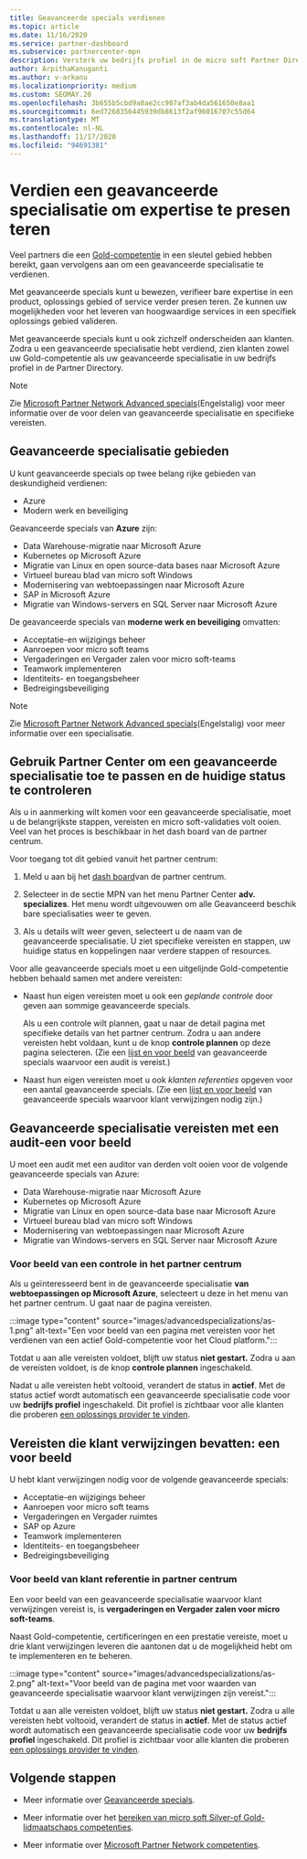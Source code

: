 ```yaml
---
title: Geavanceerde specials verdienen
ms.topic: article
ms.date: 11/16/2020
ms.service: partner-dashboard
ms.subservice: partnercenter-mpn
description: Versterk uw bedrijfs profiel in de micro soft Partner Directory. Meer informatie over het verdienen van geavanceerde specials in combi natie met uw gouden en Silver competenties.
author: ArpithaKanuganti
ms.author: v-arkanu
ms.localizationpriority: medium
ms.custom: SEOMAY.20
ms.openlocfilehash: 3b655b5cbd9a8ae2cc907af3ab4da561650e8aa1
ms.sourcegitcommit: 6ed7268356445939db8613f2af96016707c55d64
ms.translationtype: MT
ms.contentlocale: nl-NL
ms.lasthandoff: 11/17/2020
ms.locfileid: "94691381"
---
```

# <a name="earn-an-advanced-specialization-to-showcase-expertise"></a>Verdien een geavanceerde specialisatie om expertise te presen teren

Veel partners die een [Gold-competentie](learn-about-competencies.md) in een sleutel gebied hebben bereikt, gaan vervolgens aan om een geavanceerde specialisatie te verdienen.

Met geavanceerde specials kunt u bewezen, verifieer bare expertise in een product, oplossings gebied of service verder presen teren. Ze kunnen uw mogelijkheden voor het leveren van hoogwaardige services in een specifiek oplossings gebied valideren.

Met geavanceerde specials kunt u ook zichzelf onderscheiden aan klanten. Zodra u een geavanceerde specialisatie hebt verdiend, zien klanten zowel uw Gold-competentie als uw geavanceerde specialisatie in uw bedrijfs profiel in de Partner Directory.

> [!NOTE]
> Zie [Microsoft Partner Network Advanced specials](https://partner.microsoft.com/membership/advanced-specialization)(Engelstalig) voor meer informatie over de voor delen van geavanceerde specialisatie en specifieke vereisten.

## <a name="advanced-specialization-areas"></a>Geavanceerde specialisatie gebieden

U kunt geavanceerde specials op twee belang rijke gebieden van deskundigheid verdienen:

- Azure
- Modern werk en beveiliging

Geavanceerde specials van **Azure** zijn:

- Data Warehouse-migratie naar Microsoft Azure
- Kubernetes op Microsoft Azure
- Migratie van Linux en open source-data bases naar Microsoft Azure
- Virtueel bureau blad van micro soft Windows
- Modernisering van webtoepassingen naar Microsoft Azure
- SAP in Microsoft Azure
- Migratie van Windows-servers en SQL Server naar Microsoft Azure
 
De geavanceerde specials van **moderne werk en beveiliging** omvatten:

- Acceptatie-en wijzigings beheer
- Aanroepen voor micro soft teams
- Vergaderingen en Vergader zalen voor micro soft-teams
- Teamwork implementeren
- Identiteits- en toegangsbeheer
- Bedreigingsbeveiliging
 
> [!NOTE]
> Zie [Microsoft Partner Network Advanced specials](https://partner.microsoft.com/membership/advanced-specialization)(Engelstalig) voor meer informatie over een specialisatie.

## <a name="use-partner-center-to-apply-for-advanced-specializations-and-check-their-current-status"></a>Gebruik Partner Center om een geavanceerde specialisatie toe te passen en de huidige status te controleren

Als u in aanmerking wilt komen voor een geavanceerde specialisatie, moet u de belangrijkste stappen, vereisten en micro soft-validaties volt ooien. Veel van het proces is beschikbaar in het dash board van de partner centrum.

Voor toegang tot dit gebied vanuit het partner centrum:

1. Meld u aan bij het [dash board](https://partner.microsoft.com/dashboard/home)van de partner centrum.

2. Selecteer in de sectie MPN van het menu Partner Center **adv. specializes**. Het menu wordt uitgevouwen om alle Geavanceerd beschik bare specialisaties weer te geven.

3. Als u details wilt weer geven, selecteert u de naam van de geavanceerde specialisatie. U ziet specifieke vereisten en stappen, uw huidige status en koppelingen naar verdere stappen of resources.

Voor alle geavanceerde specials moet u een uitgelijnde Gold-competentie hebben behaald samen met andere vereisten:

- Naast hun eigen vereisten moet u ook een *geplande controle* door geven aan sommige geavanceerde specials.

  Als u een controle wilt plannen, gaat u naar de detail pagina met specifieke details van het partner centrum. Zodra u aan andere vereisten hebt voldaan, kunt u de knop **controle plannen** op deze pagina selecteren. (Zie een [lijst en voor beeld](advanced-specializations.md#advanced-specialization-requirements-that-include-an-audit---an-example) van geavanceerde specials waarvoor een audit is vereist.)

- Naast hun eigen vereisten moet u ook *klanten referenties* opgeven voor een aantal geavanceerde specials. (Zie een [lijst en voor beeld](advanced-specializations.md#prerequisites-that-include-customer-references---an-example) van geavanceerde specials waarvoor klant verwijzingen nodig zijn.)

## <a name="advanced-specialization-requirements-that-include-an-audit---an-example"></a>Geavanceerde specialisatie vereisten met een audit-een voor beeld

U moet een audit met een auditor van derden volt ooien voor de volgende geavanceerde specials van Azure:

- Data Warehouse-migratie naar Microsoft Azure
- Kubernetes op Microsoft Azure
- Migratie van Linux en open source-data base naar Microsoft Azure
- Virtueel bureau blad van micro soft Windows
- Modernisering van webtoepassingen naar Microsoft Azure
- Migratie van Windows-servers en SQL Server naar Microsoft Azure

### <a name="audit-example-in-partner-center"></a>Voor beeld van een controle in het partner centrum

Als u geïnteresseerd bent in de geavanceerde specialisatie **van webtoepassingen op Microsoft Azure**, selecteert u deze in het menu van het partner centrum. U gaat naar de pagina vereisten.

:::image type="content" source="images/advancedspecializations/as-1.png" alt-text="Een voor beeld van een pagina met vereisten voor het verdienen van een actief Gold-competentie voor het Cloud platform.":::

Totdat u aan alle vereisten voldoet, blijft uw status **niet gestart.**
Zodra u aan de vereisten voldoet, is de knop **controle plannen** ingeschakeld.

Nadat u alle vereisten hebt voltooid, verandert de status in **actief**. Met de status actief wordt automatisch een geavanceerde specialisatie code voor uw **bedrijfs profiel** ingeschakeld. Dit profiel is zichtbaar voor alle klanten die proberen [een oplossings provider te vinden](https://www.microsoft.com/solution-providers/home).

## <a name="prerequisites-that-include-customer-references---an-example"></a>Vereisten die klant verwijzingen bevatten: een voor beeld

U hebt klant verwijzingen nodig voor de volgende geavanceerde specials:


- Acceptatie-en wijzigings beheer
- Aanroepen voor micro soft teams
- Vergaderingen en Vergader ruimtes
- SAP op Azure
- Teamwork implementeren
- Identiteits- en toegangsbeheer
- Bedreigingsbeveiliging

### <a name="customer-reference-example-in-partner-center"></a>Voor beeld van klant referentie in partner centrum

Een voor beeld van een geavanceerde specialisatie waarvoor klant verwijzingen vereist is, is **vergaderingen en Vergader zalen voor micro soft-teams**.

Naast Gold-competentie, certificeringen en een prestatie vereiste, moet u drie klant verwijzingen leveren die aantonen dat u de mogelijkheid hebt om te implementeren en te beheren.

:::image type="content" source="images/advancedspecializations/as-2.png" alt-text="Voor beeld van de pagina met voor waarden van geavanceerde specialisatie waarvoor klant verwijzingen zijn vereist.":::

Totdat u aan alle vereisten voldoet, blijft uw status **niet gestart.** Zodra u alle vereisten hebt voltooid, verandert de status in **actief**. Met de status actief wordt automatisch een geavanceerde specialisatie code voor uw **bedrijfs profiel** ingeschakeld. Dit profiel is zichtbaar voor alle klanten die proberen [een oplossings provider te vinden](https://www.microsoft.com/solution-providers/home).

## <a name="next-steps"></a>Volgende stappen

- Meer informatie over [Geavanceerde specials](https://partner.microsoft.com/membership/advanced-specialization).

- Meer informatie over het [bereiken van micro soft Silver-of Gold-lidmaatschaps competenties](learn-about-competencies.md).

- Meer informatie over [Microsoft Partner Network competenties](https://partner.microsoft.com/membership/competencies).